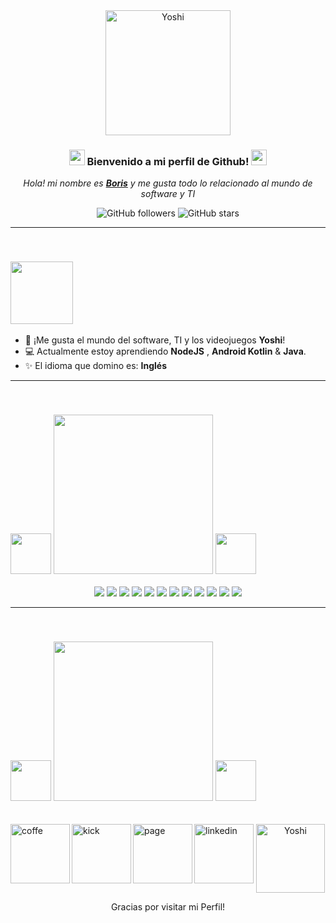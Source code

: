 <div align="center">
  <img src="https://media.tenor.com/GS0GVfU-Nt0AAAAi/yoshi-yoshi-heart.gif" alt="Yoshi" width="200">
  
  ### <img src="https://static.wikia.nocookie.net/universe-of-smash-bros-lawl/images/5/5e/Mario_Kart_Mario.gif/revision/latest?cb=20150219063715" width="25px"> Bienvenido a mi perfil de Github! <img src="https://static.wikia.nocookie.net/mario/images/a/ae/Koopa_Kart.gif/revision/latest?cb=20171011172034&path-prefix=es" width="25px">
  
  *Hola! mi nombre es **[Boris](https://github.com/Boxvi)** y me gusta todo lo relacionado al mundo de software y TI*
  
  ![GitHub followers](https://img.shields.io/github/followers/Boxvi?style=social)
  ![GitHub stars](https://img.shields.io/github/stars/Boxvi?style=social)
</div>

---
<br>

### <img src="https://boxvi.github.io/recursos_readme_boxvi/2024-08-20-Sobre-Mi.gif" width="100px">

- :moyai: ¡Me gusta el mundo del software, TI y los videojuegos **Yoshi**! 
- 💻 Actualmente estoy aprendiendo **NodeJS** , **Android Kotlin** & **Java**.
- ✨ El idioma que domino es: **Inglés**

---
<br>

### <img src="https://cdn.pixabay.com/photo/2021/02/08/14/27/yoshi-5994957_960_720.png" width="65px"> <img src="https://boxvi.github.io/recursos_readme_boxvi/2024-08-20-Habilidades.gif" width="255px"> <img src="https://cdn.pixabay.com/photo/2021/02/08/14/27/yoshi-5994957_960_720.png" width="65px">
<p align="center">
  <img src="https://img.shields.io/badge/-GitHub-6fd251?style=for-the-badge&logo=github&logoColor=6fd251&labelColor=ffffff">
  <img src="https://img.shields.io/badge/-Node.js-6fd251?style=for-the-badge&logo=Node.js&logoColor=6fd251&labelColor=ffffff">
  <img src="https://img.shields.io/badge/-HTML5-6fd251?style=for-the-badge&logo=html5&logoColor=6fd251&labelColor=ffffff">
  <img src="https://img.shields.io/badge/-CSS3-6fd251?style=for-the-badge&logo=css3&logoColor=6fd251&labelColor=ffffff">
  <img src="https://img.shields.io/badge/-Java-6fd251?style=for-the-badge&logo=openjdk&logoColor=6fd251&labelColor=ffffff">
  <img src="https://img.shields.io/badge/-php-6fd251?style=for-the-badge&logo=php&logoColor=6fd251&labelColor=ffffff">
  <img src="https://img.shields.io/badge/-python-6fd251?style=for-the-badge&logo=python&logoColor=6fd251&labelColor=ffffff">
  <img src="https://img.shields.io/badge/-Typescript-6fd251?style=for-the-badge&logo=Typescript&logoColor=6fd251&labelColor=ffffff">
  <img src="https://img.shields.io/badge/-JavaScript-6fd251?style=for-the-badge&logo=javascript&logoColor=6fd251&labelColor=ffffff">
  <img src="https://img.shields.io/badge/-mysql-6fd251?style=for-the-badge&logo=mysql&logoColor=6fd251&labelColor=ffffff">
  <img src="https://img.shields.io/badge/-mongodb-6fd251?style=for-the-badge&logo=mongodb&logoColor=6fd251&labelColor=ffffff">
  <img src="https://img.shields.io/badge/-oracle-6fd251?style=for-the-badge&logo=oracle&logoColor=6fd251&labelColor=ffffff">
</p>

---
<br>

### <img src="https://media.tenor.com/_WlgLUrCZZgAAAAi/yoshi-thank-you.gif" width="65px">  <img src="https://boxvi.github.io/recursos_readme_boxvi/2024-08-20-Un-cafecito-conmigo-.gif" width="255"> <img src="https://media.tenor.com/_WlgLUrCZZgAAAAi/yoshi-thank-you.gif" width="65px">
<br>
<a href="https://buymeacoffee.com/boxvisoft">
 <img align="left" alt="coffe" width="95" hight="95" src="https://play-lh.googleusercontent.com/aMb_Qiolzkq8OxtQZ3Af2j8Zsp-ZZcNetR9O4xSjxH94gMA5c5gpRVbpg-3f_0L7vlo" />
</a>

<a href="https://kick.com/boxvi">
 <img align="left" alt="kick" width="95" hight="95" src="https://play-lh.googleusercontent.com/66czInHo_spTFWwLVYntxW8Fa_FHCDRPnd3y0HT14_xz6xb_lqSv005ARvdkJJE2TA=s256-rw" />
</a>
<a href="https://boxvi.vercel.app/">
 <img align="left" alt="page" width="95" hight="95" src="https://encrypted-tbn0.gstatic.com/images?q=tbn:ANd9GcT2yGUI0aibnBOhRco3RTe7E54EupmjeBtRkg&s" />
</a>
<a href="www.linkedin.com/in/boris-quizhpe">
 <img align="left" alt="linkedin" width="95" hight="95" src="https://upload.wikimedia.org/wikipedia/commons/thumb/7/7e/LinkedIn_PNG16.png/640px-LinkedIn_PNG16.png" />
</a>

<div align="center">
  <img src="https://media.tenor.com/oSua9ZxbQJ4AAAAi/yoshi.gif" alt="Yoshi" width="110">
  <p>Gracias por visitar mi Perfil!</p>
</div>
